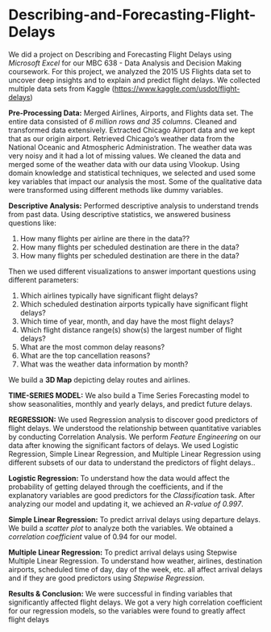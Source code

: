 # Describing-and-Forecasting-Flight-Delays
We did a project on Describing and Forecasting Flight Delays using *Microsoft Excel* for our MBC 638 - Data Analysis and Decision Making coursework.
For this project, we analyzed the 2015 US Flights data set to uncover deep insights and to explain and predict flight delays.
We collected multiple data sets from Kaggle (https://www.kaggle.com/usdot/flight-delays)

**Pre-Processing Data:**
Merged Airlines, Airports, and Flights data set. The entire data consisted of *6 million rows and 35 columns*.
Cleaned and transformed data extensively. Extracted Chicago Airport data and we kept that as our origin airport.
Retrieved Chicago’s weather data from the National Oceanic and Atmospheric Administration.
The weather data was very noisy and it had a lot of missing values. We cleaned the data and merged some of the weather data with our data using Vlookup.
Using domain knowledge and statistical techniques, we selected and used some key variables that impact our analysis the most.
Some of the qualitative data were transformed using different methods like dummy variables.

**Descriptive Analysis:**
Performed descriptive analysis to understand trends from past data.
Using descriptive statistics, we answered business questions like:
1. How many flights per airline are there in the data??
2. How many flights per scheduled destination are there in the data? 
3. How many flights per scheduled destination are there in the data? 

Then we used different visualizations to answer important questions using different parameters: 
1. Which airlines typically have significant flight delays? 
2. Which scheduled destination airports typically have significant flight delays? 
3. Which time of year, month, and day have the most flight delays? 
4. Which flight distance range(s) show(s) the largest number of flight delays? 
5. What are the most common delay reasons? 
6. What are the top cancellation reasons? 
7. What was the weather data information by month? 

We build a **3D Map** depicting delay routes and airlines.

**TIME-SERIES MODEL:** We also build a Time Series Forecasting model to show seasonalities, monthly and yearly delays, and predict future delays.

**REGRESSION:** We used Regression analysis to discover good predictors of flight delays. We understood the relationship between quantitative variables by conducting Correlation Analysis. We perform *Feature Engineering* on our data after knowing the significant factors of delays. We used Logistic Regression, Simple Linear Regression, and Multiple Linear Regression using different subsets of our data to understand the predictors of flight delays..

**Logistic Regression:** To understand how the data would affect the probability of getting delayed through the coefficients, and if the explanatory variables are good predictors for the *Classification* task. After analyzing our model and updating it, we achieved an *R-value of 0.997*.

**Simple Linear Regression:** To predict arrival delays using departure delays. We build a *scatter plot* to analyze both the variables. We obtained a *correlation coefficient* value of 0.94 for our model.

**Multiple Linear Regression:** To predict arrival delays using Stepwise Multiple Linear Regression. To understand how weather, airlines, destination airports, scheduled time of day, day of the week, etc. all affect arrival delays and if they are good predictors using *Stepwise Regression*.

**Results & Conclusion:** We were successful in finding variables that significantly affected flight delays. We got a very high correlation coefficient for our regression models, so the variables were found to greatly affect flight delays
